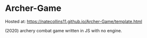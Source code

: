 # Archer-Game
Hosted at: https://natecollins11.github.io/Archer-Game/template.html

(2020) archery combat game written in JS with no engine. 
